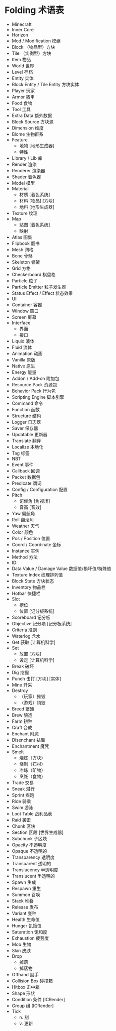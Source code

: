 # Folding 术语表

- Minecraft
- Inner Core
- Horizon
- Mod / Modification 模组
- Block （物品型）方块
- Tile （实例型）方块
- Item 物品
- World 世界
- Level 存档
- Entity 实体
- Block Entity / Tile Entity 方块实体
- Player 玩家
- Armor 盔甲
- Food 食物
- Tool 工具
- Extra Data 额外数据
- Block Source 方块源
- Dimension 维度
- Biome 生物群系
- Feature
  - 地物 \[地形生成器\]
  - 特性
- Library / Lib 库
- Render 渲染
- Renderer 渲染器
- Shader 着色器
- Model 模型
- Material
  - 材质 \[着色系统\]
  - 材料 \[物品\] \[方块\]
  - 地料 \[地形生成器\]
- Texture 纹理
- Map
  - 贴图 \[着色系统\]
  - 映射
- Atlas 图集
- Flipbook 翻书
- Mesh 网格
- Bone 骨骼
- Skeleton 骨架
- Grid 方格
- Checkerboard 棋盘格
- Particle 粒子
- Particle Emitter 粒子发生器
- Status Effect / Effect 状态效果
- UI
- Container 容器
- Window 窗口
- Screen 屏幕
- Interface
  - 界面
  - 接口
- Liquid 液体
- Fluid 流体
- Animation 动画
- Vanilla 原版
- Native 原生
- Energy 能量
- Addon / Add-on 附加包
- Resource Pack 资源包
- Behavior Pack 行为包
- Scripting Engine 脚本引擎
- Command 命令
- Function 函数
- Structure 结构
- Logger 日志器
- Saver 保存器
- Updatable 更新器
- Translate 翻译
- Localize 本地化
- Tag 标签
- NBT
- Event 事件
- Callback 回调
- Packet 数据包
- Predicate 谓词
- Config / Configuration 配置
- Pitch
  - 俯仰角 \[角视场\]
  - 音高 \[音效\]
- Yaw 偏航角
- Roll 翻滚角
- Weather 天气
- Color 颜色
- Pos / Position 位置
- Coord / Coordinate 坐标
- Instance 实例
- Method 方法
- ID
- Data Value / Damage Value 数据值/损坏值/特殊值
- Texture Index 纹理排列值
- Block State 方块状态
- Inventory 物品栏
- Hotbar 快捷栏
- Slot
  - 槽位
  - 位置 \[记分板系统\]
- Scoreboard 记分板
- Objective 记分项 \[记分板系统\]
- Criteria 准则
- Waterlog 含水
- Get 获取 \[计算机科学\]
- Set
  - 放置 \[方块\]
  - 设定 \[计算机科学\]
- Break 破坏
- Dig 挖掘
- Punch 击打 \[方块\] \[实体\]
- Mine 开采
- Destroy
  - （玩家）摧毁
  - （游戏）销毁
- Breed 繁殖
- Brew 酿造
- Farm 耕种
- Craft 合成
- Enchant 附魔
- Disenchant 袪魔
- Enchantment 魔咒
- Smelt
  - 烧炼（方块）
  - 烧制（石材）
  - 冶炼（矿物）
  - 烹饪（食物）
- Trade 交易
- Sneak 潜行
- Sprint 疾跑
- Ride 骑乘
- Swim 游泳
- Loot Table 战利品表
- Raid 袭击
- Chunk 区块
- Section 区段 \[世界生成器\]
- Subchunk 子区块
- Opacity 不透明度
- Opaque 不透明的
- Transparency 透明度
- Transparent 透明的
- Translucency 半透明度
- Translucent 半透明的
- Spawn 生成
- Respawn 重生
- Summon 召唤
- Stack 堆叠
- Release 发布
- Variant 变种
- Health 生命值
- Hunger 饥饿值
- Saturation 饱和度
- Exhaustion 疲劳度
- Mob 生物
- Skin 皮肤
- Drop
  - 掉落
  - 掉落物
- Offhand 副手
- Collision Box 碰撞箱
- Hitbox 击中箱
- Shape 形状
- Condition 条件 \[ICRender\]
- Group 组 \[ICRender\]
- Tick
  - n. 刻
  - v. 更新
